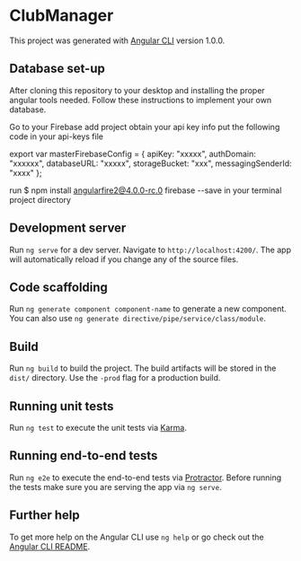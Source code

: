 # ClubManager

This project was generated with [Angular CLI](https://github.com/angular/angular-cli) version 1.0.0.

## Database set-up

After cloning this repository to your desktop and installing the proper angular tools needed.  Follow these instructions to implement your own database.

Go to your Firebase
add project
obtain your api key info
put the following code in your api-keys file

export var masterFirebaseConfig = {
  apiKey: "xxxxx",
  authDomain: "xxxxxx",
  databaseURL: "xxxxx",
  storageBucket: "xxx",
  messagingSenderId: "xxxx"
};

run $ npm install angularfire2@4.0.0-rc.0 firebase --save
  in your terminal project directory





## Development server

Run `ng serve` for a dev server. Navigate to `http://localhost:4200/`. The app will automatically reload if you change any of the source files.

## Code scaffolding

Run `ng generate component component-name` to generate a new component. You can also use `ng generate directive/pipe/service/class/module`.

## Build

Run `ng build` to build the project. The build artifacts will be stored in the `dist/` directory. Use the `-prod` flag for a production build.

## Running unit tests

Run `ng test` to execute the unit tests via [Karma](https://karma-runner.github.io).

## Running end-to-end tests

Run `ng e2e` to execute the end-to-end tests via [Protractor](http://www.protractortest.org/).
Before running the tests make sure you are serving the app via `ng serve`.

## Further help

To get more help on the Angular CLI use `ng help` or go check out the [Angular CLI README](https://github.com/angular/angular-cli/blob/master/README.md).
